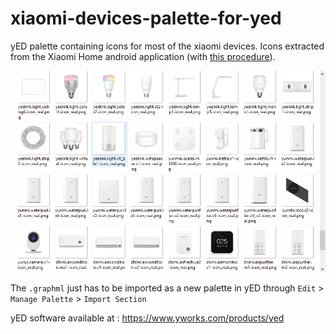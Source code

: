 # xiaomi-devices-palette-for-yed

yED palette containing icons for most of the xiaomi devices. Icons extracted from the Xiaomi Home android application (with [this procedure](http://blog.tensin.org/posts/2018/08/xiaomi-home-icons/)).

![examples](xiaomi-devices-icons-screenshot.png)

The `.graphml` just has to be imported as a new palette in yED through `Edit` > `Manage Palette` > `Import Section`

yED software available at : https://www.yworks.com/products/yed
